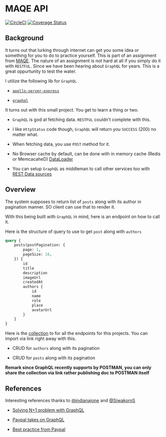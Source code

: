 # MAQE API

[![CircleCI](https://circleci.com/gh/thestrayed/maqe-api.svg?style=svg)](https://circleci.com/gh/thestrayed/maqe-api)  [![Coverage Status](https://coveralls.io/repos/github/thestrayed/maqe-api/badge.svg?branch=master)](https://coveralls.io/github/thestrayed/maqe-api?branch=master)

## Background

It turns out that lurking through internet can get you some idea or something for you to do to practice yourself. This is part of an assignment from [MAQE](http://maqe.github.io/template.html). The nature of an assignment is not hard at all if you simply do it with `RESTFUL`. Since we have been hearing about `GraphQL` for years. This is a great oppurtunity to test the water.

I utilize the following lib for `GraphQL`

- [`apollo-server-express`](https://www.npmjs.com/package/apollo-server-express)

- [`graphql`](https://www.npmjs.com/package/graphql)

It turns out with this small project. You get to learn a thing or two.

- `GraphQL` is god at fetching data. `RESTFUL` couldn't complete with this.

- I like `HttpStatus` code though, `GraphQL` will return you `SUCCESS` (200) no matter what.

- When fetching data, you use `POST` method for it.

- No Browser cache by default, can be done with in memory cache (Redis or MemcacaheD) [DataLoader](https://www.apollographql.com/docs/apollo-server/features/data-sources.html#What-about-DataLoader)

- You can setup `GraphQL` as middleman to call other services too with [REST Data sources](https://www.apollographql.com/docs/apollo-server/features/data-sources.html#REST-Data-Source)

## Overview

The system supposes to return list of `posts` along with its author in pagination manner. SO client can use that to render it.

With this being built with `GraphQL` in mind, here is an endpoint on how to call it.

Here is the structure of query to use to get `post` along with `authors`

```graphql
query {
    posts(postPagination: {
        page: 1,
        pageSize: 10,
    }) {
        id
        title
        description
        imageUrl
        createdAt
        authors {
            id
            name
            role
            place
            avatarUrl
        }
    }
}
```

Here is the [collection](https://www.getpostman.com/collections/312eede5457e726e0f87) to for all the endpoints for this projects. You can import via link right away with this.

- CRUD for `authors` along with its pagination

- CRUD for `posts` along with its pagination

**Remark since GraphQL recently supports by POSTMAN, you can only share the collection via link rather publishing doc to POSTMAN itself**

## References

Interesting references thanks to [@indianajone](https://github.com/indianajone) and [@SiwakornS](https://github.com/SiwakornS)

- [Solving N+1 problem with GraphQL](https://engineering.shopify.com/blogs/engineering/solving-the-n-1-problem-for-graphql-through-batching)

- [Paypal takes on GraphQL](https://medium.com/paypal-engineering/graphql-a-success-story-for-paypal-checkout-3482f724fb53)

- [Best practice from Paypal](https://medium.com/paypal-engineering/graphql-resolvers-best-practices-cd36fdbcef55?fbclid=IwAR0fPkP3VxusF9AA7U25FnAjqLVPV0mT0vYCSNdk47XxV09I3fxV_kQvtHg)
